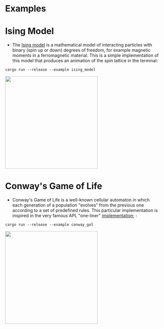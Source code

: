# Examples
# Ising Model
- The [Ising model](https://en.wikipedia.org/wiki/Ising_model) is a mathematical model of interacting particles with binary (spin up or down) degrees of freedom, for example magnetic moments in a ferromagnetic material. This is a simple implementation of this model that produces an animation of the spin lattice in the terminal:
```
cargo run --release --example ising_model
```
<img src="https://github.com/JErnestoMtz/rapl/blob/main/graphics/Ising.gif" width="300">

# Conway's Game of Life
- Conway's Game of Life is a well-known cellular automaton in which each generation of a population "evolves" from the previous one according to a set of predefined rules. This particular implementation is inspired in the very famous APL "one-liner" [implementation](https://aplwiki.com/wiki/Conway%27s_Game_of_Life);  :
```
cargo run --release --example conway_gol
```
<img src="https://github.com/JErnestoMtz/rapl/blob/main/graphics/gol.gif" width="300">
